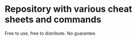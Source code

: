 # Repository with various cheat sheets and commands 

Free to use, free to distribute. No guarantee. 

